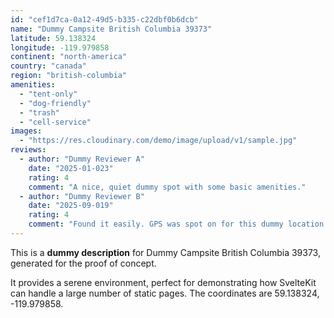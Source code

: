 ```yaml
---
id: "cef1d7ca-0a12-49d5-b335-c22dbf0b6dcb"
name: "Dummy Campsite British Columbia 39373"
latitude: 59.138324
longitude: -119.979858
continent: "north-america"
country: "canada"
region: "british-columbia"
amenities:
  - "tent-only"
  - "dog-friendly"
  - "trash"
  - "cell-service"
images:
  - "https://res.cloudinary.com/demo/image/upload/v1/sample.jpg"
reviews:
  - author: "Dummy Reviewer A"
    date: "2025-01-023"
    rating: 4
    comment: "A nice, quiet dummy spot with some basic amenities."
  - author: "Dummy Reviewer B"
    date: "2025-09-019"
    rating: 4
    comment: "Found it easily. GPS was spot on for this dummy location."
---
```


This is a **dummy description** for Dummy Campsite British Columbia 39373, generated for the proof of concept.

It provides a serene environment, perfect for demonstrating how SvelteKit can handle a large number of static pages. The coordinates are 59.138324, -119.979858.
